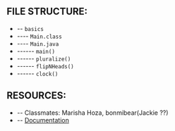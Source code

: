 <!-- Create a README at the root level of that repository, and include a listing of the files/methods contained within the repo. -->

## FILE STRUCTURE:
* -- `basics`
* ---- `Main.class`
* ---- `Main.java`
* ------ `main()`
* ------ `pluralize()`
* ------ `flipNHeads()`
* ------ `clock()`

## RESOURCES:
* -- Classmates: Marisha Hoza, bonmibear(Jackie ??)
* -- [Documentation](https://www.geeksforgeeks.org/java-math-random-method-examples/)

